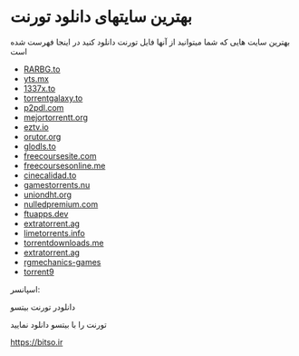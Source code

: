 # بهترین سایتهای دانلود تورنت
بهترین سایت هایی که شما میتوانید از آنها فایل تورنت دانلود کنید در اینجا فهرست شده است

* [RARBG.to](https://rarbg.to)
* [yts.mx](https://yts.mx)
* [1337x.to](https://1337x.to)
* [torrentgalaxy.to](https://torrentgalaxy.to)
* [p2pdl.com](http://p2pdl.com)
* [mejortorrentt.org](http://www.mejortorrentt.org)
* [eztv.io](https://eztv.io)
* [orutor.org](http://orutor.org)
* [glodls.to](http://glodls.to)
* [freecoursesite.com](https://freecoursesite.com)
* [freecoursesonline.me](https://www.freecoursesonline.me)
* [cinecalidad.to](https://www.cinecalidad.is)
* [gamestorrents.nu](https://www.gamestorrents.nu)
* [uniondht.org](http://uniondht.org)
* [nulledpremium.com](https://nulledpremium.com)
* [ftuapps.dev](https://ftuapps.dev)
* [extratorrent.ag](https://extratorrent.ag)
* [limetorrents.info](https://www.limetorrents.info)
* [torrentdownloads.me](https://www.torrentdownloads.me)
* [extratorrent.ag](https://extratorrent.ag)
* [rgmechanics-games](https://rgmechanics-games.com)
* [torrent9](https://www4.torrent9.to)




اسپانسر:

دانلودر تورنت بیتسو

تورنت را با بیتسو دانلود نمایید

https://bitso.ir
